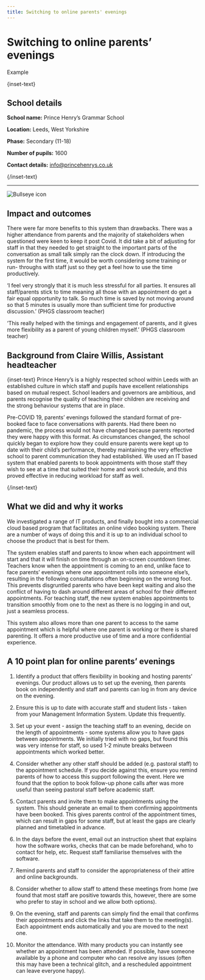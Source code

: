```yaml
---
title: Switching to online parents' evenings
---
```


# Switching to online parents’ evenings

<div class="resource-tag govuk-!-margin-bottom-9"><span>Example</span></div>

{inset-text}

## School details

**School name:** Prince Henry’s Grammar School

**Location:** Leeds, West Yorkshire

**Phase:** Secondary (11-18)

**Number of pupils:** 1600

**Contact details:** <info@princehenrys.co.uk>

{/inset-text}

---

<div class="govuk-grid-row dfe-width-container">
  <div class="govuk-grid-column-two-thirds">
    <div class="info-box">
      <div class="info-box__corner">
        <img src="/assets/images/bullseye.svg" alt="Bullseye icon">
      </div>
      <h2 class="govuk-heading-m">
        Impact and outcomes
      </h2>
      <p class="govuk-body">
        There were far more benefits to this system than drawbacks. There was a
        higher attendance from parents and the majority of stakeholders when
        questioned were keen to keep it post Covid. It did take a bit of
        adjusting for staff in that they needed to get straight to the important
        parts of the conversation as small talk simply ran the clock down. If
        introducing the system for the first time, it would be worth considering
        some training or run- throughs with staff just so they get a feel how to
        use the time productively.
      </p>
      <p class="govuk-body">
        ‘I feel very strongly that it is much less stressful for all parties. It
        ensures all staff/parents stick to time meaning all those with an
        appointment do get a fair equal opportunity to talk. So much time is
        saved by not moving around so that 5 minutes is usually more than
        sufficient time for productive discussion.’ (PHGS classroom teacher)
      </p>
      <p class="govuk-body">
        ‘This really helped with the timings and engagement of parents, and it
        gives more flexibility as a parent of young children myself.’ (PHGS
        classroom teacher)
      </p>
    </div>
  </div>
</div>

## Background from Claire Willis, Assistant headteacher

{inset-text}
Prince Henry’s is a highly respected school within Leeds with an established
culture in which staff and pupils have excellent relationships based on mutual
respect. School leaders and governors are ambitious, and parents recognise the
quality of teaching their children are receiving and the strong behaviour
systems that are in place.

Pre-COVID 19, parents’ evenings followed the standard format of pre-booked face
to face conversations with parents. Had there been no pandemic, the process
would not have changed because parents reported they were happy with this
format. As circumstances changed, the school quickly began to explore how they
could ensure parents were kept up to date with their child’s performance,
thereby maintaining the very effective school to parent communication they had
established. We used an IT based system that enabled parents to book
appointments with those staff they wish to see at a time that suited their home
and work schedule, and this proved effective in reducing workload for staff as
well.

{/inset-text}

## What we did and why it works

We investigated a range of IT products, and finally bought into a commercial
cloud based program that facilitates an online video booking system. There are a
number of ways of doing this and it is up to an individual school to choose the
product that is best for them.

The system enables staff and parents to know when each appointment will start
and that it will finish on time through an on-screen countdown timer. Teachers
know when the appointment is coming to an end, unlike face to face parents’
evenings where one appointment rolls into someone else’s, resulting in the
following consultations often beginning on the wrong foot. This prevents
disgruntled parents who have been kept waiting and also the conflict of having
to dash around different areas of school for their different appointments. For
teaching staff, the new system enables appointments to transition smoothly from
one to the next as there is no logging in and out, just a seamless process.

This system also allows more than one parent to access to the same appointment
which is helpful where one parent is working or there is shared parenting. It
offers a more productive use of time and a more confidential experience.

## A 10 point plan for online parents’ evenings

1. Identify a product that offers flexibility in booking and hosting parents’
   evenings. Our product allows us to set up the evening, then parents book on
   independently and staff and parents can log in from any device on the evening.

2. Ensure this is up to date with accurate staff and student lists - taken from
   your Management Information System. Update this frequently.

3. Set up your event - assign the teaching staff to an evening, decide on the
   length of appointments - some systems allow you to have gaps between
   appointments. We initially tried with no gaps, but found this was very intense
   for staff, so used 1-2 minute breaks between appointments which worked better.

4. Consider whether any other staff should be added (e.g. pastoral staff) to the
   appointment schedule. If you decide against this, ensure you remind parents of
   how to access this support following the event. Here we found that the option
   to book follow-up phone calls after was more useful than seeing pastoral staff
   before academic staff.

5. Contact parents and invite them to make appointments using the system. This
   should generate an email to them confirming appointments have been booked.
   This gives parents control of the appointment times, which can result in gaps
   for some staff, but at least the gaps are clearly planned and timetabled in
   advance.

6. In the days before the event, email out an instruction sheet that explains
   how the software works, checks that can be made beforehand, who to contact for
   help, etc. Request staff familiarise themselves with the software.

7. Remind parents and staff to consider the appropriateness of their attire and
   online backgrounds.

8. Consider whether to allow staff to attend these meetings from home (we found
   that most staff are positive towards this, however, there are some who prefer
   to stay in school and we allow both options).

9. On the evening, staff and parents can simply find the email that confirms
   their appointments and click the links that take them to the meeting(s). Each
   appointment ends automatically and you are moved to the next one.

10. Monitor the attendance. With many products you can instantly see whether an
    appointment has been attended. If possible, have someone available by a phone
    and computer who can resolve any issues (often this may have been a technical
    glitch, and a rescheduled appointment can leave everyone happy).
